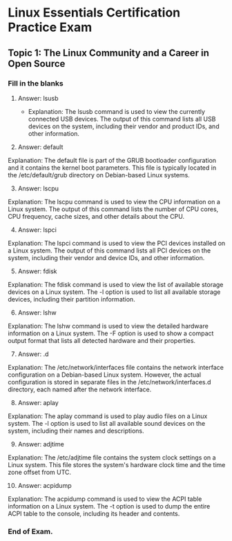 <link rel="stylesheet" type="text/css" href="../../style.css">

# Linux Essentials Certification Practice Exam
## Topic 1: The Linux Community and a Career in Open Source
### Fill in the blanks

1. Answer: lsusb

    - Explanation: The lsusb command is used to view the currently connected USB devices. The output of this command lists all USB devices on the system, including their vendor and product IDs, and other information.

2. Answer: default

Explanation: The default file is part of the GRUB bootloader configuration and it contains the kernel boot parameters. This file is typically located in the /etc/default/grub directory on Debian-based Linux systems.

3. Answer: lscpu

Explanation: The lscpu command is used to view the CPU information on a Linux system. The output of this command lists the number of CPU cores, CPU frequency, cache sizes, and other details about the CPU.

4. Answer: lspci

Explanation: The lspci command is used to view the PCI devices installed on a Linux system. The output of this command lists all PCI devices on the system, including their vendor and device IDs, and other information.

5. Answer: fdisk

Explanation: The fdisk command is used to view the list of available storage devices on a Linux system. The -l option is used to list all available storage devices, including their partition information.

6. Answer: lshw

Explanation: The lshw command is used to view the detailed hardware information on a Linux system. The -F option is used to show a compact output format that lists all detected hardware and their properties.

7. Answer: .d

Explanation: The /etc/network/interfaces file contains the network interface configuration on a Debian-based Linux system. However, the actual configuration is stored in separate files in the /etc/network/interfaces.d directory, each named after the network interface.

8. Answer: aplay

Explanation: The aplay command is used to play audio files on a Linux system. The -l option is used to list all available sound devices on the system, including their names and descriptions.

9. Answer: adjtime

Explanation: The /etc/adjtime file contains the system clock settings on a Linux system. This file stores the system's hardware clock time and the time zone offset from UTC.

10. Answer: acpidump

Explanation: The acpidump command is used to view the ACPI table information on a Linux system. The -t option is used to dump the entire ACPI table to the console, including its header and contents.

### End of Exam.

